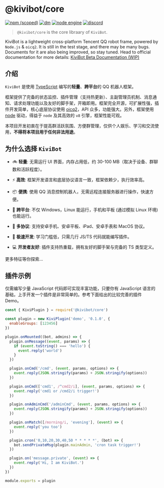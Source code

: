 # @kivibot/core

[![npm (scoped)](https://img.shields.io/npm/v/@kivibot/core?color=527dec&label=%40kivibot%2Fcore&style=flat-square)](https://www.npmjs.com/package/@kivibot/core)
[![dm](https://shields.io/npm/dm/@kivibot/core?style=flat-square)](https://www.npmjs.com/package/@kivibot/core)
[![node engine](https://img.shields.io/node/v/@kivibot/core/latest.svg?style=flat-square)](https://nodejs.org)
[![discord](https://img.shields.io/static/v1?label=chat&message=on%20discord&color=7289da&logo=discord&style=flat-square)](https://discord.gg/RegGQD3Fu6)

> `@kivibot/core` is the core libraary of `KiviBot`.

KiviBot is a lightweight cross-platform Tencent QQ robot frame, powered by `Node.js` & `oicq2`. It is still in the test stage, and there may be many bugs. Documents for it are also being improved, so stay tuned. Head to official documentation for more details: [KiviBot Beta Documentation (WIP)](https://beta.kivibot.com/)

## 介绍

`KiviBot` 是使用 [TypeScript](https://www.typescriptlang.org/) 编写的**轻量**、**跨平台**的 QQ 机器人框架。

框架提供了完备的状态监控、插件管理（支持热更新）、主副管理员机制、消息通知、请求处理功能以及友好的脚手架，开箱即用。框架完全开源，可扩展性强，插件开发简单，核心底层协议使用 [oicq2](https://github.com/takayama-lily/oicq)，API 众多，功能强大。另外，框架使用 [node](https://nodejs.org/) 驱动，得益于 `node` 及其高效的 `v8` 引擎，框架性能可观。

本项目开发初衷在于提高群活跃氛围、方便群管理，仅供个人娱乐、学习和交流使用，**不得将本项目用于任何非法用途**。

## 为什么选择 `KiviBot`

- 🚲 **轻量**: 无需运行 UI 界面，内存占用低，约 30-100 MB（取决于设备、群聊数和活跃程度）。

- ⚡ **高效**: 框架开发语言和底层协议语言一致，框架依赖少，执行效率高。

- 📦 **便携**: 使用 QQ 消息控制机器人，无需远程连接服务器进行操作，快速方便。

- 📱 **跨平台**: 不仅 Windows，Linux 能运行，手机和平板 (通过模拟 Linux 环境) 也能运行。

- 🔗 **多协议**: 支持安卓手机、安卓平板、iPad、安卓手表和 MacOS 协议。

- 🚤 **极速开发**: 学习门槛低，只需几行 JS/TS 代码就能编写插件。

- 💻 **开发者友好**: 插件支持热重载，拥有友好的脚手架与完备的 TS 类型定义。

更多特征等你探索...

## 插件示例

仅需编写少量 JavaScript 代码即可实现丰富功能，只要你有 JavaScript 语言的基础，上手开发一个插件是非常简单的。参考下面给出的比较完善的插件 Demo。

```js
const { KiviPlugin } = require('@kivibot/core')

const plugin = new KiviPlugin('demo', '0.1.0', {
  enableGroups: [123456]
})

plugin.onMounted((bot, admins) => {
  plugin.onMessage((event, params) => {
    if (event.toString() === 'hello') {
      event.reply('world')
    }
  })

  plugin.onCmd('/cmd', (event, params, options) => {
    event.reply(JSON.stringify(params) + JSON.stringify(options))
  })

  plugin.onCmd(['cmd1', /^cmd2/i], (event, params, options) => {
    event.reply('cmd1 or /cmd2/i trigger!')
  })

  plugin.onAdminCmd('/adminCmd', (event, params, options) => {
    event.reply(JSON.stringify(params) + JSON.stringify(options))
  })

  plugin.onMatch([/morning/i, 'evening'], (event) => {
    event.reply('you too')
  })

  plugin.cron('0,10,20,30,40,50 * * * * *', (bot) => {
    bot.sendPrivateMsg(plugin.mainAdmin, 'cron task trigger!')
  })

  plugin.on('message.private', (event) => {
    event.reply('Hi, I am KiviBot.')
  })
})

module.exports = plugin
```
